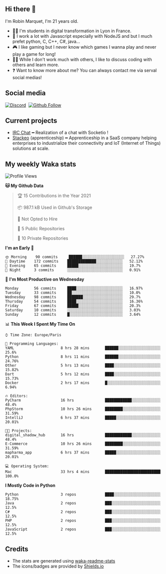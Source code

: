 ## Hi there 👋

I'm Robin Marquet, I'm 21 years old.

- 👨‍💻 I'm students in digital transformation in Lyon in France.
- 🌱 I work a lot with Javascript especially with NodeJS and but I much prefet python, C, C++, C#, java...
- 🎮 I like gaming but I never know which games I wanna play and never play a game for long!
- 👯‍♀️ While I don't work much with others, I like to discuss coding with others and learn more.
- ❓ Want to know more about me? You can always contact me via serval social medias!

## Social media

[![Discord](https://img.shields.io/discord/759460462105854022?label=rmarquet%232048&style=for-the-badge&logo=discord&logoColor=ffffff)](https://github.com/rmarquet21)
‎‎ [![Github Follow](https://img.shields.io/github/followers/rmarquet21?logo=github&logoColor=ffffff&style=for-the-badge)](https://github.com/rmarquet21)

## Current projects

- [IRC Chat](https://socket.io/) ━ Realization of a chat with Socketio !
- [Stackeo](https://www.stackeo.io/) (apprenticeship) ━ Apprenticeship in a SaaS company helping enterprises to industrialize their connectivity and IoT (Internet of Things) solutions at scale.

## My weekly Waka stats

<!--START_SECTION:waka-->
![Profile Views](http://img.shields.io/badge/Profile%20Views-4-blue)

**🐱 My Github Data** 

> 🏆 15 Contributions in the Year 2021
 > 
> 📦 987.1 kB Used in Github's Storage 
 > 
> 🚫 Not Opted to Hire
 > 
> 📜 5 Public Repositories 
 > 
> 🔑 10 Private Repositories  
 > 
**I'm an Early 🐤** 

```text
🌞 Morning    90 commits     ██████░░░░░░░░░░░░░░░░░░░   27.27% 
🌆 Daytime    172 commits    █████████████░░░░░░░░░░░░   52.12% 
🌃 Evening    65 commits     █████░░░░░░░░░░░░░░░░░░░░   19.7% 
🌙 Night      3 commits      ░░░░░░░░░░░░░░░░░░░░░░░░░   0.91%

```
📅 **I'm Most Productive on Wednesday** 

```text
Monday       56 commits     ████░░░░░░░░░░░░░░░░░░░░░   16.97% 
Tuesday      33 commits     ██░░░░░░░░░░░░░░░░░░░░░░░   10.0% 
Wednesday    98 commits     ███████░░░░░░░░░░░░░░░░░░   29.7% 
Thursday     54 commits     ████░░░░░░░░░░░░░░░░░░░░░   16.36% 
Friday       67 commits     █████░░░░░░░░░░░░░░░░░░░░   20.3% 
Saturday     10 commits     ░░░░░░░░░░░░░░░░░░░░░░░░░   3.03% 
Sunday       12 commits     █░░░░░░░░░░░░░░░░░░░░░░░░   3.64%

```


📊 **This Week I Spent My Time On** 

```text
⌚︎ Time Zone: Europe/Paris

💬 Programming Languages: 
YAML                     8 hrs 28 mins       ██████░░░░░░░░░░░░░░░░░░░   25.6% 
Python                   8 hrs 11 mins       ██████░░░░░░░░░░░░░░░░░░░   24.76% 
Other                    5 hrs 13 mins       ████░░░░░░░░░░░░░░░░░░░░░   15.82% 
Dart                     5 hrs 12 mins       ████░░░░░░░░░░░░░░░░░░░░░   15.73% 
Docker                   2 hrs 17 mins       █░░░░░░░░░░░░░░░░░░░░░░░░   6.94%

🔥 Editors: 
PyCharm                  16 hrs              ████████████░░░░░░░░░░░░░   48.4% 
PhpStorm                 10 hrs 26 mins      ████████░░░░░░░░░░░░░░░░░   31.59% 
IntelliJ                 6 hrs 37 mins       █████░░░░░░░░░░░░░░░░░░░░   20.01%

🐱‍💻 Projects: 
digital_shadow_hub       16 hrs              ████████████░░░░░░░░░░░░░   48.4% 
E-Commerce               10 hrs 26 mins      ████████░░░░░░░░░░░░░░░░░   31.59% 
mapharma_app             6 hrs 37 mins       █████░░░░░░░░░░░░░░░░░░░░   20.01%

💻 Operating System: 
Mac                      33 hrs 4 mins       █████████████████████████   100.0%

```

**I Mostly Code in Python** 

```text
Python                   3 repos             ████░░░░░░░░░░░░░░░░░░░░░   18.75% 
Java                     2 repos             ███░░░░░░░░░░░░░░░░░░░░░░   12.5% 
C#                       2 repos             ███░░░░░░░░░░░░░░░░░░░░░░   12.5% 
PHP                      2 repos             ███░░░░░░░░░░░░░░░░░░░░░░   12.5% 
JavaScript               2 repos             ███░░░░░░░░░░░░░░░░░░░░░░   12.5%

```



<!--END_SECTION:waka-->

## Credits

- The stats are generated using [waka-readme-stats](https://github.com/anmol098/waka-readme-stats)
- The icons/badges are provided by [Shields.io](https://shields.io/)
